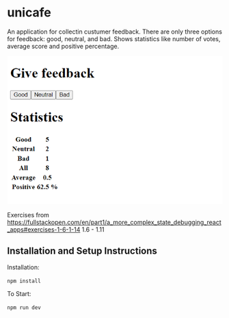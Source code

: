 # unicafe

An application for collectin custumer feedback. There are only three options for feedback: good, neutral, and bad.
Shows statistics like number of votes, average score and positive percentage.

![Screenshot](public/Screenshot.png)

Exercises from https://fullstackopen.com/en/part1/a_more_complex_state_debugging_react_apps#exercises-1-6-1-14
1.6 - 1.11

## Installation and Setup Instructions

Installation:

`npm install`  

To Start:

`npm run dev`  
